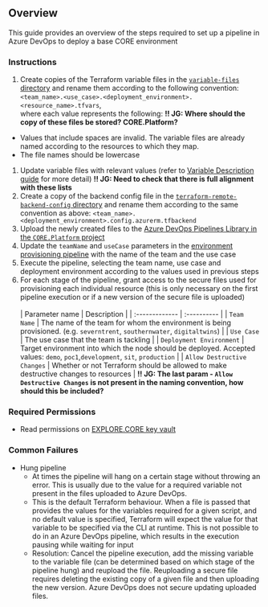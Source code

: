 ## Overview 
This guide provides an overview of the steps required to set up a pipeline in Azure DevOps to deploy a base CORE environment

### Instructions
1. Create copies of the Terraform variable files in the [`variable-files` directory](./variable-files/) and rename them according to the following convention: `<team_name>.<use_case>.<deployment_environment>.<resource_name>.tfvars`,<br/> where each value represents the following:
**!! JG: Where should the copy of these files be stored? CORE.Platform?** 
  - Values that include spaces are invalid. The variable files are already named according to the resources to which they map.  
  - The file names should be lowercase
1. Update variable files with relevant values (refer to [Variable Description guide](./Variables%20Description.md) for more detail) **!! JG: Need to check that there is full alignment with these lists** 
2. Create a copy of the backend config file in the [`terraform-remote-backend-config` directory](./terraform-remote-backend-config/config.azurerm.tfbackend) and rename them according to the same convention as above: `<team_name>.<deployment_environment>.config.azurerm.tfbackend`  
3. Upload the newly created files to the [Azure DevOps Pipelines Library in the `CORE.Platform` project](https://dev.azure.com/exploreai/CORE.Platform/_library?itemType=SecureFiles)  
4. Update the `teamName` and `useCase` parameters in the [environment provisioning pipeline](https://dev.azure.com/exploreai/CORE.Platform/_git/CORE.Platform?path=/provision/environment.yml) with the name of the team and the use case  
5. Execute the pipeline, selecting the team name, use case and deployment environment according to the values used in previous steps  
6. For each stage of the pipeline, grant access to the secure files used for provisioning each individual resource (this is only necessary on the first pipeline execution or if a new version of the secure file is uploaded)
    <br/>
    <br/>
    | Parameter name | Description |
    | :------------- | :---------- |
    | `Team Name` | The name of the team for whom the environment is being provisioned. (e.g. `severntrent`, `southernwater`, `digitaltwins`) | 
    | `Use Case`  | The use case that the team is tackling |
    | `Deployment Environment`  | Target environment into which the node should be deployed. Accepted values: `demo`, `poc1`,`development`, `sit`, `production` |
    | `Allow Destructive Changes`  | Whether or not Terraform should be allowed to make destructive changes to resources |
    **!! JG: The last param - `Allow Destructive Changes` is not present in the naming convention, how should this be included?** 

### Required Permissions
* Read permissions on [EXPLORE.CORE key vault](https://portal.azure.com/#@explore-ai.net/resource/subscriptions/abc4c8b4-2e98-48b3-ac23-17498266f10f/resourceGroups/EXPLORE.CORE/providers/Microsoft.KeyVault/vaults/explore-core-development/overview)


### Common Failures
* Hung pipeline
    * At times the pipeline will hang on a certain stage without throwing an error. This is usually due to the value for a required variable not present in the files uploaded to Azure DevOps.
    * This is the default Terraform behaviour. When a file is passed that provides the values for the variables required for a given script, and no default value is specified, Terraform will expect the value for that variable to be specified via the CLI at runtime. This is not possible to do in an Azure DevOps pipeline, which results in the execution pausing while waiting for input
    * Resolution: Cancel the pipeline execution, add the missing variable to the variable file (can be determined based on which stage of the pipeline hung) and reupload the file. Reuploading a secure file requires deleting the existing copy of a given file and then uploading the new version. Azure DevOps does not secure updating uploaded files.